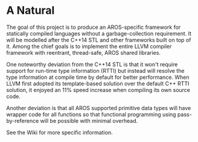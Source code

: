 # A Natural

The goal of this project is to produce an AROS-specific framework for statically compiled languages without a garbage-collection requirement.  It will be modelled after the C++14 STL and other frameworks built on top of it.  Among the chief goals is to implement the entire LLVM compiler framework with reentrant, thread-safe, AROS shared libraries.

One noteworthy deviation from the C++14 STL is that it won't require support for run-time type information (RTTI) but instead will resolve the type information at compile time by default for better performance.  When LLVM first adopted its template-based solution over the default C++ RTTI solution, it enjoyed an 11% speed increase when compiling its own source code.

Another deviation is that all AROS supported primitive data types will have wrapper code for all functions so that functional programming using pass-by-reference will be possible with minimal overhead.

See the Wiki for more specific information.
